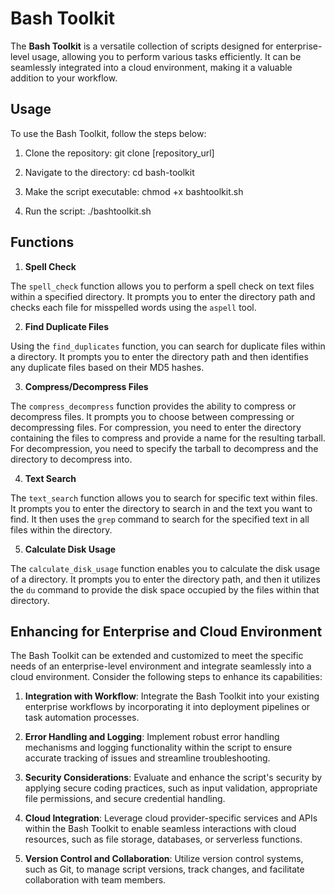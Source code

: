 # Bash Toolkit

The **Bash Toolkit** is a versatile collection of scripts designed for enterprise-level usage, allowing you to perform various tasks efficiently. It can be seamlessly integrated into a cloud environment, making it a valuable addition to your workflow.

## Usage

To use the Bash Toolkit, follow the steps below:

1. Clone the repository: git clone [repository_url]


2. Navigate to the directory: cd bash-toolkit



3. Make the script executable: chmod +x bashtoolkit.sh



4. Run the script: ./bashtoolkit.sh




## Functions

1. **Spell Check**

The `spell_check` function allows you to perform a spell check on text files within a specified directory. It prompts you to enter the directory path and checks each file for misspelled words using the `aspell` tool.

2. **Find Duplicate Files**

Using the `find_duplicates` function, you can search for duplicate files within a directory. It prompts you to enter the directory path and then identifies any duplicate files based on their MD5 hashes.

3. **Compress/Decompress Files**

The `compress_decompress` function provides the ability to compress or decompress files. It prompts you to choose between compressing or decompressing files. For compression, you need to enter the directory containing the files to compress and provide a name for the resulting tarball. For decompression, you need to specify the tarball to decompress and the directory to decompress into.

4. **Text Search**

The `text_search` function allows you to search for specific text within files. It prompts you to enter the directory to search in and the text you want to find. It then uses the `grep` command to search for the specified text in all files within the directory.

5. **Calculate Disk Usage**

The `calculate_disk_usage` function enables you to calculate the disk usage of a directory. It prompts you to enter the directory path, and then it utilizes the `du` command to provide the disk space occupied by the files within that directory.

## Enhancing for Enterprise and Cloud Environment

The Bash Toolkit can be extended and customized to meet the specific needs of an enterprise-level environment and integrate seamlessly into a cloud environment. Consider the following steps to enhance its capabilities:

1. **Integration with Workflow**: Integrate the Bash Toolkit into your existing enterprise workflows by incorporating it into deployment pipelines or task automation processes.

2. **Error Handling and Logging**: Implement robust error handling mechanisms and logging functionality within the script to ensure accurate tracking of issues and streamline troubleshooting.

3. **Security Considerations**: Evaluate and enhance the script's security by applying secure coding practices, such as input validation, appropriate file permissions, and secure credential handling.

4. **Cloud Integration**: Leverage cloud provider-specific services and APIs within the Bash Toolkit to enable seamless interactions with cloud resources, such as file storage, databases, or serverless functions.

5. **Version Control and Collaboration**: Utilize version control systems, such as Git, to manage script versions, track changes, and facilitate collaboration with team members.

